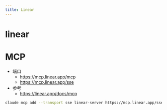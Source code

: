 ```yaml
---
title: Linear
---
```

# linear

# MCP

- 端口
  - https://mcp.linear.app/mcp
  - https://mcp.linear.app/sse
- 参考
  - https://linear.app/docs/mcp

```bash
claude mcp add --transport sse linear-server https://mcp.linear.app/sse
```
